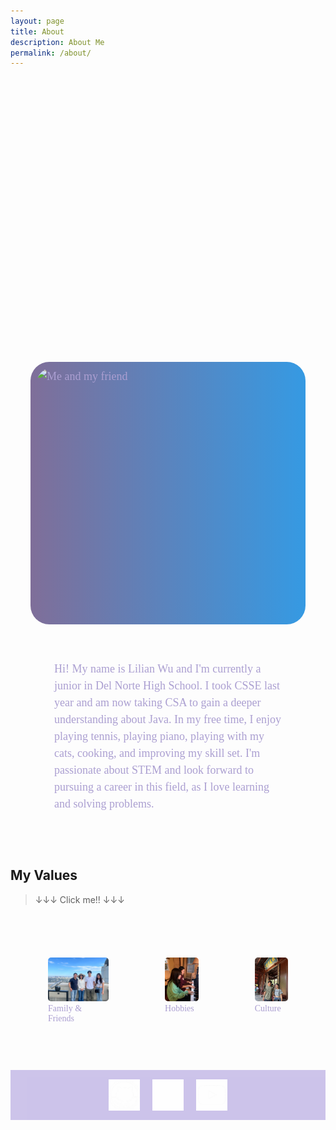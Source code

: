 ```yaml
---
layout: page
title: About
description: About Me
permalink: /about/
---
```


<style>
    .container {
        display: flex;
        flex-direction: column;
        align-items: center;
        justify-content: center;
        max-width: 700px; 
        height: auto; 
        color: #ab9fd1;
        font-family: serif;
        font-size: 18px;
        line-height: 1.5;
        margin: 50px; 
        padding: 20px;
        border-radius: 10px; 
    }

    .image-container {
        display: inline-block;
        padding: 10px;
        border-radius: 30px;
        background: linear-gradient(270deg, #30e8b9, #e830a8, #82f186, #309de8, #e83030);
        background-size: 1000% 1000%;
        -webkit-animation: AnimationName 31s ease infinite;
        -moz-animation: AnimationName 31s ease infinite;
        animation: AnimationName 31s ease infinite;
        position: relative;
        margin-bottom: 40px;
    }

    @-webkit-keyframes AnimationName {
        0% { background-position: 0% 50% }
        50% { background-position: 100% 50% }
        100% { background-position: 0% 50% }
    }
    @-moz-keyframes AnimationName {
        0% { background-position: 0% 50% }
        50% { background-position: 100% 50% }
        100% { background-position: 0% 50% }
    }
    @keyframes AnimationName {
        0% { background-position: 0% 50% }
        50% { background-position: 100% 50% }
        100% { background-position: 0% 50% }
    }

    .image {
        display: block;
        border-radius: 24px;
        width: 420px;
        height: 400px;
    }

    /* flags */
        .grid-container {
            display: flex;
            grid-template-columns: repeat(auto-fill, minmax(150px, 1fr)); gap: 200px;
            align-items: center;
            position: relative;
            width: 100%;
            height: 200px;
            font-size: small;
            font-family: Georgia, 'Times New Roman', Times, serif;
            margin: 100px;
        }
        .img {
            object-fit: contain;
        }

    #socials {
        display: flex;
        justify-content: center; 
        align-items: center;  
        gap: 20px; 
        background-color: #ad9ede;
        width: 100%; 
        height: 60px;
        opacity: 0.6;
        margin-top: 20px;
        padding: 10px 0;
    }

    #socials img {
        width: 50px;  
        height: 50px;  
        vertical-align: middle;  
    }

    /* image gallery */
    .image-gallery {
        display: flex;
        flex-wrap: nowrap;
        overflow-x: auto;
        gap: 10px;
        color: #ab9fd1;
        font-family: Georgia, 'Times New Roman', Times, serif;
        margin-top: 50px;
        padding: 20px;
    }

    .image-gallery img {
        max-height: 150px;
        object-fit: cover;
        border-radius: 5px;

    }

    .scroll-gallery {
        display: flex;
        flex-wrap: nowrap;
        overflow-x: auto;
        gap: 10px;
        margin-top: 20px;
    }

    .scroll-gallery img {
        max-height: 150px;
        object-fit: cover;
        border-radius: 5px;
    }

    .click {
        cursor: pointer;
    }
</style>

<div class="container">
    <div class="grid-container" id="grid-container"></div>
    <div class="image-container">
        <img id="image" src="../images/IMG_5299.png" alt="Me and my friend" class="image">
    </div> 
    <p>
    Hi! My name is Lilian Wu and I'm currently a junior in Del Norte High School. I took CSSE last year and am now taking CSA to gain a deeper understanding about Java. In my free time, I enjoy playing tennis, playing piano, playing with my cats, cooking, and improving my skill set. I'm passionate about STEM and look forward to pursuing a career in this field, as I love learning and solving problems.</p>
</div> 

## My Values
>  ↓↓↓  Click me!!  ↓↓↓
<div class="image-gallery">
    <figure>
        <img src="../images/fam.jpg" alt="fam+friends" class="click" id="family">
        <figcaption>Family & Friends</figcaption>
    </figure>
    <figure>
        <img src="../images/hobbies.jpg" alt="hobbies" class="click" id="hobbies">
        <figcaption>Hobbies</figcaption>
    </figure>
    <figure>
        <img src="../images/cultural.jpg" alt="culture" class="click" id="culture">
        <figcaption>Culture</figcaption>
    </figure>
</div>
<div class="scroll-gallery" id="scroll-gallery"></div>

<div id="socials">
        <a href="https://github.com/LiliWuu"><img src="../images/git.png"></a>
        <a href="https://www.instagram.com/lilianw.w/"><img src="../images/instagram.png"></a>
        <a href="https://www.youtube.com/@lilianw6836"><img src="../images/youtube.png"></a>
</div>

<script>
    var grid_container = document.getElementById("grid-container");

    const flags = [
        {"flag": "Chinese Flag", "Time Spent":"5 years", "Description": "I was born in the San Jose but moved to Beijing when I was two years old."},
        {"flag": "Californian Flag", "Time Spent": "9 years", "Description": "My family and I moved to San Diego because of my dad's work."},
    ];

    for (const flag of flags) {
        var gridItem = document.createElement("div");
        var img = document.createElement("img");
        if (flag.flag == "Chinese Flag") {
         img.src = "https://upload.wikimedia.org/wikipedia/commons/f/fa/Flag_of_the_People%27s_Republic_of_China.svg";
        } else {
            img.src = "https://upload.wikimedia.org/wikipedia/commons/0/01/Flag_of_California.svg";
        }
        
        var desc = document.createElement("p");
        desc.innerText = flag["Time Spent"] + "\n" + flag.Description;

        
        grid_container.appendChild(gridItem);
        gridItem.appendChild(img);
        gridItem.appendChild(desc);
    }

    //img gallery

    const gallery_images = {
        family: [
            "../images/gallery/1.1.jpg",
            "../images/gallery/1.2.jpg",
            "../images/gallery/1.3.jpg",
            "../images/gallery/1.4.jpg",
            "../images/gallery/1.5.jpg",
            "../images/gallery/1.6.jpg",
            "../images/gallery/1.7.jpg",
            "../images/gallery/1.8.jpg",
            "../images/gallery/1.9.jpg",
            "../images/gallery/1.10.jpg",
            "../images/gallery/1.11.jpg",
            "../images/gallery/1.12.jpg",
            "../images/gallery/1.13.jpg",
            "../images/gallery/1.14.jpg",
            "../images/gallery/1.15.jpg",
            "../images/gallery/1.16.jpg",
            "../images/gallery/1.17.jpg",
        ],
        hobbies: [
            "../images/gallery/2.1.jpg",
            "../images/gallery/2.2.jpg",
            "../images/gallery/2.3.jpg",
            "../images/gallery/2.4.jpg",
            "../images/gallery/2.5.jpg",
            "../images/gallery/2.6.jpg",
            "../images/gallery/2.7.jpg",
            "../images/gallery/2.8.jpg",
            "../images/gallery/2.9.jpg",
            "../images/gallery/2.10.jpg",
            "../images/gallery/2.11.jpg",
        ],
        culture: [
            "../images/gallery/3.1.jpg",
            "../images/gallery/3.2.jpg",
            "../images/gallery/3.3.jpg",
            "../images/gallery/3.4.jpg",
            "../images/gallery/3.5.jpg",
            "../images/gallery/3.6.jpg",
            "../images/gallery/3.7.jpg",
            "../images/gallery/3.8.jpg",
            "../images/gallery/3.9.jpg",
            "../images/gallery/3.10.jpg",
            "../images/gallery/3.11.jpg",
            "../images/gallery/3.12.jpg",
        ]
    };

    const gallery_descriptions = {
    family: [
        "👨‍👩‍👧‍👦 I have a family of four",
        "🐱 I own four cats even though I'm allergic to them",
        "✈️ My family likes to travel",
        "👭 I'm been with some of my friends since elementary school"
    ],
    hobbies: [
        "🎹 I started playing the piano when I was seven",
        "🎾 I've been playing tennis for two years, ever since I quit swimming",
        "🍰 In my free time I like to bake (and cook)",
    ],
    culture: [
        "🌶️ I like spicy food, and my favorite chinese dish is Huigou Rou",
        "🇨🇳 My family likes to travel to China",
        "🏛️ My favorite part of China is the food, the historical sites, and the way of living",
    ]
};

    function loadGallery(category) {
    var scroll_gallery = document.getElementById("scroll-gallery");
    scroll_gallery.innerHTML = ''; 

    var existingDescContainer = document.querySelector(".desc-container");
    if (existingDescContainer) {
        existingDescContainer.remove();
    }
    var images = gallery_images[category]; 
    var descriptions = gallery_descriptions[category]; 

    var descList = document.createElement("ul");

    for (let i = 0; i < images.length; i++) {
        var image = document.createElement("img");
        image.src = images[i];
        scroll_gallery.appendChild(image);
    }

    var descContainer = document.createElement("div");
    descContainer.className = "desc-container"; 
    for (let i = 0; i < descriptions.length; i++) {
        
        var listItem = document.createElement("li");
        listItem.innerText = descriptions[i] || "Description not available"; 
        descList.appendChild(listItem);
    }

    descContainer.appendChild(descList);
    scroll_gallery.parentNode.appendChild(descContainer);
}


// Adding event listeners for the category buttons
document.querySelectorAll(".click").forEach(item => {
    item.addEventListener("click", function() {
        loadGallery(this.id); // Load the gallery based on the clicked category
    });
});

</script>
